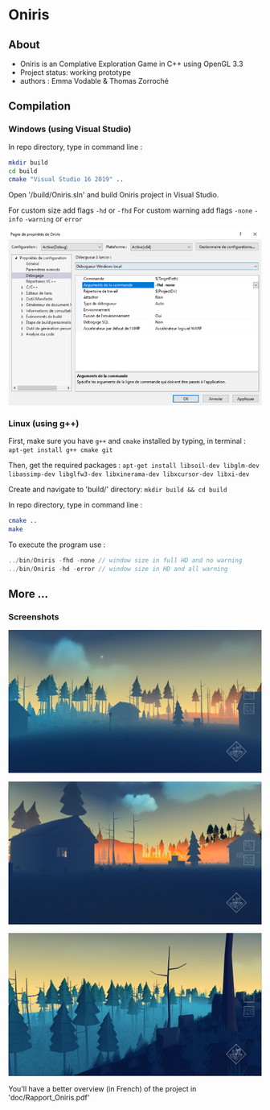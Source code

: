 ﻿# Oniris

## About

* Oniris is an Complative Exploration Game in C++ using OpenGL 3.3
* Project status: working prototype
* authors : Emma Vodable & Thomas Zorroché

## Compilation

### Windows (using Visual Studio)

In repo directory, type in command line : 
``` bash
mkdir build
cd build
cmake "Visual Studio 16 2019" ..
```

Open '/build/Oniris.sln' and build Oniris project in Visual Studio.

For custom size add flags `-hd` or `-fhd`
For custom warning add flags `-none` `-info` `-warning` or `error` 

![how to use flag in VS](doc/flagsVS.png)

### Linux (using g++)

First, make sure you have `g++` and `cmake`  installed by typing, in terminal : 
``` apt-get install g++ cmake git ```

Then, get the required packages : 
``` apt-get install libsoil-dev libglm-dev libassimp-dev libglfw3-dev libxinerama-dev libxcursor-dev libxi-dev  ```

Create and navigate to 'build/' directory:
```mkdir build && cd build```

In repo directory, type in command line : 
``` bash
cmake ..
make 
```

To execute the program use :
``` cpp
../bin/Oniris -fhd -none // window size in full HD and no warning
../bin/Oniris -hd -error // window size in HD and all warning
```

## More ...

### Screenshots

![screenshot01](doc/Oniris01.PNG)

![[screenshot02]](doc/Oniris02.PNG)

![[screenshot03]](doc/Oniris04.PNG)

You'll have a better overview (in French) of the project in 'doc/Rapport_Oniris.pdf' 